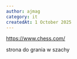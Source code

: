 ```yaml
---
author: ajmag
category: it
createdAt: 1 October 2025
---
```


https://www.chess.com/

strona do grania w szachy 